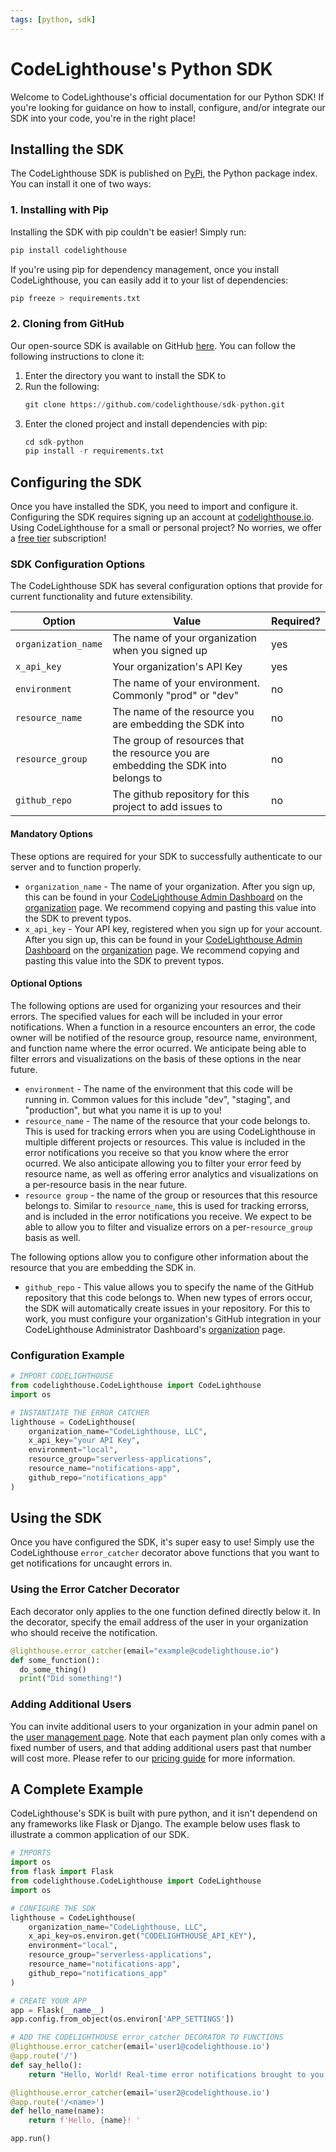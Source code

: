 ```yaml
---
tags: [python, sdk]
---
```


# CodeLighthouse's Python SDK

Welcome to CodeLighthouse's official documentation for our Python SDK! If you're looking for guidance on how to install, configure, and/or integrate our SDK into your code, you're in the right place! 

## Installing the SDK
The CodeLighthouse SDK is published on [PyPi](https://pypi.org/), the Python package index. You can install it one of two ways: 

### 1. Installing with Pip
Installing the SDK with pip couldn't be easier! 
Simply run:

```python
pip install codelighthouse
```

If you're using pip for dependency management, once you install CodeLighthouse, you can easily add it to your list of dependencies:
```python
pip freeze > requirements.txt
```

### 2. Cloning from GitHub
Our open-source SDK is available on GitHub [here](https://github.com/codelighthouse/sdk-python). You can follow the following instructions to clone it:
1. Enter the directory you want to install the SDK to
2. Run the following:
    ```python
    git clone https://github.com/codelighthouse/sdk-python.git
    ```
3. Enter the cloned project and install dependencies with pip:
    ```python
    cd sdk-python
    pip install -r requirements.txt
    ```
## Configuring the SDK
Once you have installed the SDK, you need to import and configure it. Configuring the SDK requires signing up an account at [codelighthouse.io](https://codelighthouse.io). Using CodeLighthouse for a small or personal project? No worries, we offer a [free tier](https://codelighthouse.io/#pricing) subscription!

### SDK Configuration Options
The CodeLighthouse SDK has several configuration options that provide for current functionality and future extensibility. 
<!-- title: SDK Configuration Options -->
| Option                  | Value                                          | Required? |
|-------------------------|------------------------------------------------|-----------|
|`organization_name`      |The name of your organization when you signed up| yes       |
|`x_api_key`              |Your organization's API Key                     | yes       |
|`environment`            |The name of your environment. Commonly "prod" or "dev"|no   |
|`resource_name`          | The name of the resource you are embedding the SDK into| no|
|`resource_group`         |The group of resources that the resource you are embedding the SDK into belongs to| no |
|`github_repo`            | The github repository for this project to add issues to|no|

#### Mandatory Options
These options are required for your SDK to successfully authenticate to our server and to function properly.
* `organization_name`  - The name of your organization. After you sign up, this can be found in your [CodeLighthouse Admin Dashboard](https://codelighthouse.io/admin) on the [organization](https://codelighthouse.io/admin/organization) page. We recommend copying and pasting this value into the SDK to prevent typos.
* `x_api_key` - Your API key, registered when you sign up for your account. After you sign up, this can be found in your [CodeLighthouse Admin Dashboard](https://codelighthouse.io/admin) on the [organization](https://codelighthouse.io/admin/organization) page. We recommend copying and pasting this value into the SDK to prevent typos.

#### Optional Options
The following options are used for organizing your resources and their errors. The specified values for each will be included in your error notifications. When a function in a resource encounters an error, the code owner will be notified of the resource group, resource name, environment, and function name where the error ocurred. We anticipate being able to filter errors and visualizations on the basis of these options in the near future.

* `environment` - The name of the environment that this code will be running in. Common values for this include "dev", "staging", and "production", but what you name it is up to you!
* `resource_name` - The name of the resource that your code belongs to. This is used for tracking errors when you are using CodeLighthouse in multiple different projects or resources. This value is included in the error notifications you receive so that you know where the error ocurred. We also anticipate allowing you to filter your error feed by resource name, as well as offering error analytics and visualizations on a per-resource basis in the near future. 
* `resource group` - the name of the group or resources that this resource belongs to. Similar to `resource_name`, this is used for tracking errorss, and is included in the error notifications you receive. We expect to be able to allow you to filter and visualize errors on a per-`resource_group` basis as well. 

The following options allow you to configure other information about the resource that you are embedding the SDK in.
* `github_repo` - This value allows you to specify the name of the GitHub repository that this code belongs to. When new types of errors occur, the SDK will automatically create issues in your repository. For this to work, you must configure your organization's GitHub integration in your CodeLighthouse Administrator Dashboard's [organization](https://codelighthouse.io/admin/organization) page. 

### Configuration Example
```python
# IMPORT CODELIGHTHOUSE
from codelighthouse.CodeLighthouse import CodeLighthouse
import os

# INSTANTIATE THE ERROR CATCHER
lighthouse = CodeLighthouse(
    organization_name="CodeLighthouse, LLC",
    x_api_key="your API Key",
    environment="local",
    resource_group="serverless-applications",
    resource_name="notifications-app",
    github_repo="notifications_app"
)
```

## Using the SDK
Once you have configured the SDK, it's super easy to use! Simply use the CodeLighthouse `error_catcher` decorator above functions that you want to get notifications for uncaught errors in. 

### Using the Error Catcher Decorator
Each decorator only applies to the one function defined directly below it. In the decorator, specify the email address of the user in your organization who should receive the notification. 

```python
@lighthouse.error_catcher(email="example@codelighthouse.io")
def some_function():
  do_some_thing()
  print("Did something!")
```

### Adding Additional Users
You can invite additional users to your organization in your admin panel on the [user management page](https://codelighthouse.io/admin/users). Note that each payment plan only comes with a fixed number of users, and that adding additional users past that number will cost more. Please refer to our [pricing guide](https://codelighthouse.io/#pricing) for more information.

## A Complete Example
CodeLighthouse's SDK is built with pure python, and it isn't dependend on any frameworks like Flask or Django. The example below uses flask to illustrate a common application of our SDK. 

```python
# IMPORTS
import os
from flask import Flask
from codelighthouse.CodeLighthouse import CodeLighthouse
import os

# CONFIGURE THE SDK
lighthouse = CodeLighthouse(
    organization_name="CodeLighthouse, LLC",
    x_api_key=os.environ.get("CODELIGHTHOUSE_API_KEY"),
    environment="local",
    resource_group="serverless-applications",
    resource_name="notifications-app",
    github_repo="notifications_app"
)

# CREATE YOUR APP
app = Flask(__name__)
app.config.from_object(os.environ['APP_SETTINGS'])

# ADD THE CODELIGHTHOUSE error_catcher DECORATOR TO FUNCTIONS
@lighthouse.error_catcher(email='user1@codelighthouse.io')
@app.route('/')
def say_hello():
    return "Hello, World! Real-time error notifications brought to you by CodeLighthouse"

@lighthouse.error_catcher(email='user2@codelighthouse.io')
@app.route('/<name>')
def hello_name(name):
    return f'Hello, {name}! '

app.run()
```






